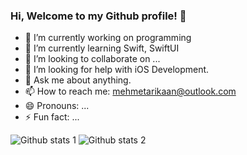 ### Hi, Welcome to my Github profile! 👋


- 🔭 I’m currently working on programming
- 🌱 I’m currently learning Swift, SwiftUI
- 👯 I’m looking to collaborate on ...
- 🤔 I’m looking for help with iOS Development.
- 💬 Ask me about anything.
- 📫 How to reach me: mehmetarikaan@outlook.com
- 😄 Pronouns: ...
- ⚡ Fun fact: ...

![Github stats 1](https://github-readme-stats.vercel.app/api?username=mehmetarikaan&show_icons=true&theme=gradient) 
![Github stats 2](https://github-readme-stats.vercel.app/api?username=mehmetarikaan&show_icons=true&theme=radical)

